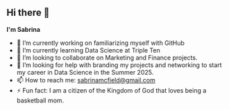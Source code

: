 ## Hi there 👋

**I'm Sabrina** 

- 🔭 I’m currently working on familiarizing myself with GitHub
- 🌱 I’m currently learning Data Science at Triple Ten
- 👯 I’m looking to collaborate on Marketing and Finance projects.
- 🤔 I’m looking for help with branding my projects and networking to start my career in Data Science in the Summer 2025.
- 📫 How to reach me: sabrinamcfield@gmail.com
- ⚡ Fun fact: I am a citizen of the Kingdom of God that loves being a basketball mom.

